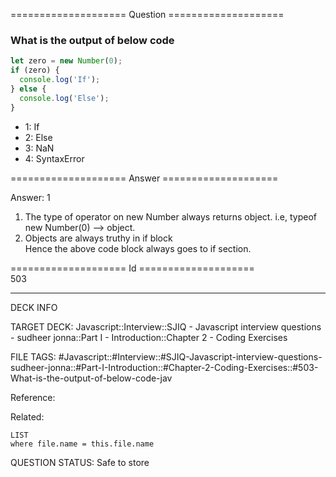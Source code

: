 ==================== Question ====================  

### What is the output of below code

```javascript
let zero = new Number(0);
if (zero) {
  console.log('If');
} else {
  console.log('Else');
}
```

- 1: If
- 2: Else
- 3: NaN
- 4: SyntaxError  

==================== Answer ====================  

Answer: 1

1. The type of operator on new Number always returns object. i.e, typeof new
   Number(0) --> object.
2. Objects are always truthy in if block  
   Hence the above code block always goes to if section.

==================== Id ====================  
503

---

DECK INFO

TARGET DECK: Javascript::Interview::SJIQ - Javascript interview questions - sudheer jonna::Part I - Introduction::Chapter 2 - Coding Exercises

FILE TAGS: #Javascript::#Interview::#SJIQ-Javascript-interview-questions-sudheer-jonna::#Part-I-Introduction::#Chapter-2-Coding-Exercises::#503-What-is-the-output-of-below-code-jav

Reference:

Related:

```dataview
LIST
where file.name = this.file.name
```

QUESTION STATUS: Safe to store
